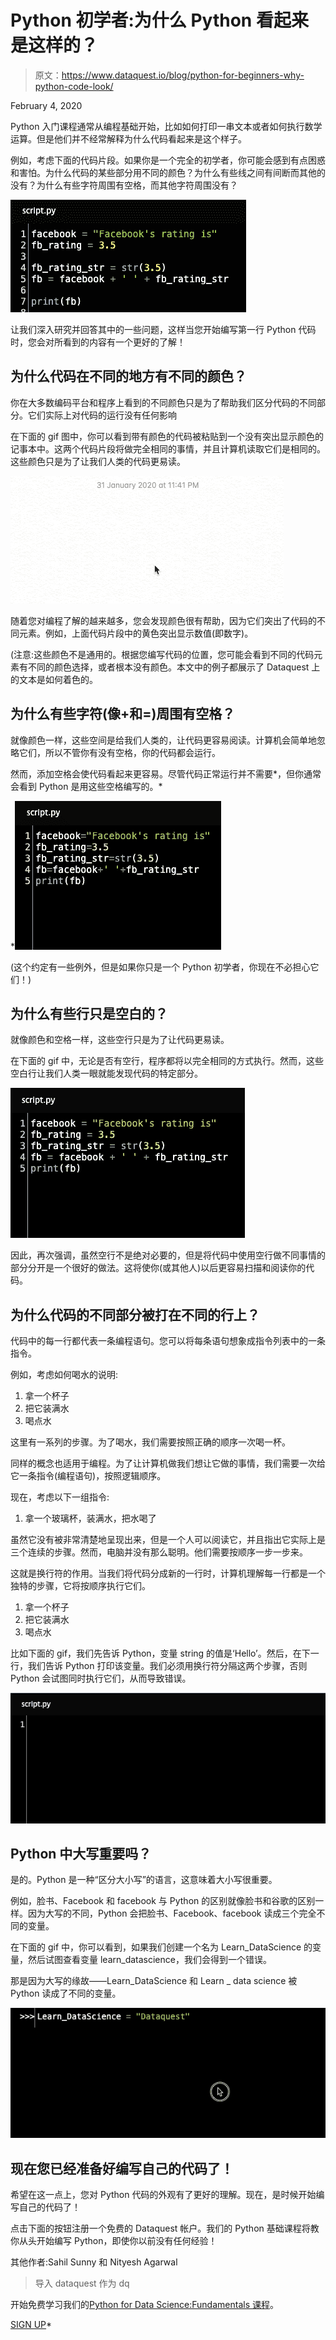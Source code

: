 # Python 初学者:为什么 Python 看起来是这样的？

> 原文：<https://www.dataquest.io/blog/python-for-beginners-why-python-code-look/>

February 4, 2020

Python 入门课程通常从编程基础开始，比如如何打印一串文本或者如何执行数学运算。但是他们并不经常解释为什么代码看起来是这个样子。

例如，考虑下面的代码片段。如果你是一个完全的初学者，你可能会感到有点困惑和害怕。为什么代码的某些部分用不同的颜色？为什么有些线之间有间断而其他的没有？为什么有些字符周围有空格，而其他字符周围没有？

![Screenshot 2020-01-31 at 10.51.25 PM](img/2fc2ad8f9ebbf062affa4f7c7f392b6b.png)

让我们深入研究并回答其中的一些问题，这样当您开始编写第一行 Python 代码时，您会对所看到的内容有一个更好的了解！

## 为什么代码在不同的地方有不同的颜色？

你在大多数编码平台和程序上看到的不同颜色只是为了帮助我们区分代码的不同部分。它们实际上对代码的运行没有任何影响

在下面的 gif 图中，你可以看到带有颜色的代码被粘贴到一个没有突出显示颜色的记事本中。这两个代码片段将做完全相同的事情，并且计算机读取它们是相同的。这些颜色只是为了让我们人类的代码更易读。

![Screen Recording 2020-01-31 at 11.42 PM](img/b4900c471c555d0a232d58b905b01090.png)

随着您对编程了解的越来越多，您会发现颜色很有帮助，因为它们突出了代码的不同元素。例如，上面代码片段中的黄色突出显示数值(即数字)。

(注意:这些颜色不是通用的。根据您编写代码的位置，您可能会看到不同的代码元素有不同的颜色选择，或者根本没有颜色。本文中的例子都展示了 Dataquest 上的文本是如何着色的。

## 为什么有些字符(像+和=)周围有空格？

就像颜色一样，这些空间是给我们人类的，让代码更容易阅读。计算机会简单地忽略它们，所以不管你有没有空格，你的代码都会运行。

然而，添加空格会使代码看起来更容易。尽管代码正常运行并不需要*，但你通常会看到 Python 是用这些空格编写的。*

 *![Screen Recording 2020-01-31 at 11.45 PM](img/4dda908558287173a3e9be5810dedf03.png)

(这个约定有一些例外，但是如果你只是一个 Python 初学者，你现在不必担心它们！)

## 为什么有些行只是空白的？

就像颜色和空格一样，这些空行只是为了让代码更易读。

在下面的 gif 中，无论是否有空行，程序都将以完全相同的方式执行。然而，这些空白行让我们人类一眼就能发现代码的特定部分。

![Screen Recording 2020-01-31 at 11.38 PM](img/869b7815c615dd0d56e8cb91dd64d122.png)

因此，再次强调，虽然空行不是绝对必要的，但是将代码中使用空行做不同事情的部分分开是一个很好的做法。这将使你(或其他人)以后更容易扫描和阅读你的代码。

## 为什么代码的不同部分被打在不同的行上？

代码中的每一行都代表一条编程语句。您可以将每条语句想象成指令列表中的一条指令。

例如，考虑如何喝水的说明:

1.  拿一个杯子
2.  把它装满水
3.  喝点水

这里有一系列的步骤。为了喝水，我们需要按照正确的顺序一次喝一杯。

同样的概念也适用于编程。为了让计算机做我们想让它做的事情，我们需要一次给它一条指令(编程语句)，按照逻辑顺序。

现在，考虑以下一组指令:

1.  拿一个玻璃杯，装满水，把水喝了

虽然它没有被非常清楚地呈现出来，但是一个人可以阅读它，并且指出它实际上是三个连续的步骤。然而，电脑并没有那么聪明。他们需要按顺序一步一步来。

这就是换行符的作用。当我们将代码分成新的一行时，计算机理解每一行都是一个独特的步骤，它将按顺序执行它们。

1.  拿一个杯子
2.  把它装满水
3.  喝点水

比如下面的 gif，我们先告诉 Python，变量 string 的值是‘Hello’。然后，在下一行，我们告诉 Python 打印该变量。我们必须用换行符分隔这两个步骤，否则 Python 会试图同时执行它们，从而导致错误。

![Screen Recording 2020-01-31 at 11.32 PM](img/7c5e7185e67776cb4b5339be12d939ab.png)

## Python 中大写重要吗？

是的。Python 是一种“区分大小写”的语言，这意味着大小写很重要。

例如，脸书、Facebook 和 facebook 与 Python 的区别就像脸书和谷歌的区别一样。因为大写的不同，Python 会把脸书、Facebook、facebook 读成三个完全不同的变量。

在下面的 gif 中，你可以看到，如果我们创建一个名为 Learn_DataScience 的变量，然后试图查看变量 learn_datascience，我们会得到一个错误。

那是因为大写的缘故——Learn_DataScience 和 Learn _ data science 被 Python 读成了不同的变量。

![Screen Recording 2020-01-31 at 11.51 PM](img/dce0e5f254b3a5944dd8971b2bb87014.png)

## 现在您已经准备好编写自己的代码了！

希望在这一点上，您对 Python 代码的外观有了更好的理解。现在，是时候开始编写自己的代码了！

点击下面的按钮注册一个免费的 Dataquest 帐户。我们的 Python 基础课程将教你从头开始编写 Python，即使你以前没有任何经验！

其他作者:Sahil Sunny 和 Nityesh Agarwal

>导入 dataquest 作为 dq

开始免费学习我们的[Python for Data Science:Fundamentals 课程](/course/python-for-data-science-fundamentals/)。

[SIGN UP](https://app.dataquest.io/signup)*